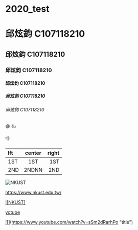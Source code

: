 # 2020_test

# 邱炫鈞 C107118210
## 邱炫鈞 C107118210
### 邱炫鈞 C107118210
#### 邱炫鈞 C107118210
##### 邱炫鈞 C107118210
###### 邱炫鈞 C107118210

:smile:
:+1:

:-1:

|lft | center |right |
|:---|:------:|-----:|
|1ST |1ST     |1ST   |
|2ND |2NDNN   |2ND   |

![NKUST](https://www.nkust.edu.tw/)

<https://www.nkust.edu.tw/>

[![NKUST]](182513897.jpg "第一科大")

[yotube](https://www.youtube.com/watch?v=sSm2dRarhPo)

[![]](https://img.youtube.com/vi/sSm2dRarhPo/0.jpg)(https://www.youtube.com/watch?v=sSm2dRarhPo "title")
